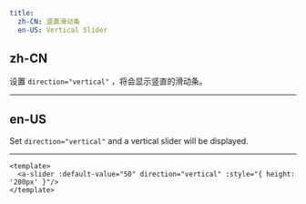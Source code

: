 ```yaml
title:
  zh-CN: 竖直滑动条
  en-US: Vertical Slider
```

## zh-CN

设置 `direction="vertical"` ，将会显示竖直的滑动条。

---

## en-US

Set `direction="vertical"` and a vertical slider will be displayed.

---

```vue
<template>
  <a-slider :default-value="50" direction="vertical" :style="{ height: '200px' }"/>
</template>
```
